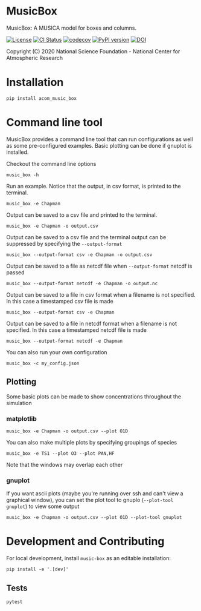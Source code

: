 
MusicBox
========

MusicBox: A MUSICA model for boxes and columns.

[![License](https://img.shields.io/github/license/NCAR/music-box.svg)](https://github.com/NCAR/music-box/blob/main/LICENSE)
[![CI Status](https://github.com/NCAR/music-box/actions/workflows/CI_Tests.yml/badge.svg)](https://github.com/NCAR/music-box/actions/workflows/CI_Tests.yml)
[![codecov](https://codecov.io/github/NCAR/music-box/graph/badge.svg?token=OR7JEQJSRQ)](https://codecov.io/github/NCAR/music-box)
[![PyPI version](https://badge.fury.io/py/acom-music-box.svg)](https://badge.fury.io/py/acom-music-box)
[![DOI](https://zenodo.org/badge/DOI/10.5281/zenodo.14008358.svg)](https://doi.org/10.5281/zenodo.14008358)


Copyright (C) 2020 National Science Foundation - National Center for Atmospheric Research

# Installation
```
pip install acom_music_box
```

# Command line tool
MusicBox provides a command line tool that can run configurations as well as some pre-configured examples. Basic plotting can be done if gnuplot is installed.

Checkout the command line options

```
music_box -h                                        
```

Run an example. Notice that the output, in csv format, is printed to the terminal.

```
music_box -e Chapman
```

Output can be saved to a csv file and printed to the terminal.

```
music_box -e Chapman -o output.csv
```

Output can be saved to a csv file and the terminal output can be suppressed by specifying the `--output-format`

```
music_box --output-format csv -e Chapman -o output.csv
```

Output can be saved to a file as netcdf file when `--output-format` netcdf is passed

```
music_box --output-format netcdf -e Chapman -o output.nc
```

Output can be saved to a file in csv format when a filename is not specified. In this case a timestamped csv file is made

```
music_box --output-format csv -e Chapman
```

Output can be saved to a file in netcdf format when a filename is not specified. In this case a timestamped netcdf file is made

```
music_box --output-format netcdf -e Chapman
```

You can also run your own configuration

```
music_box -c my_config.json
```

## Plotting
Some basic plots can be made to show concentrations throughout the simulation

### matplotlib

```
music_box -e Chapman -o output.csv --plot O1D
```

You can also make multiple plots by specifying groupings of species

```
music_box -e TS1 --plot O3 --plot PAN,HF 
```

Note that the windows may overlap each other

### gnuplot
If you want ascii plots (maybe you're running over ssh and can't view a graphical window), you can set
the plot tool to gnuplo (`--plot-tool gnuplot`) to view some output

```
music_box -e Chapman -o output.csv --plot O1D --plot-tool gnuplot
```

# Development and Contributing

For local development, install `music-box` as an editable installation:

```
pip install -e '.[dev]'
```

## Tests

```
pytest
```
